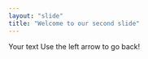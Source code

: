 ```yaml
---
layout: "slide"
title: "Welcome to our second slide"
---
```

Your text
Use the left arrow to go back!
